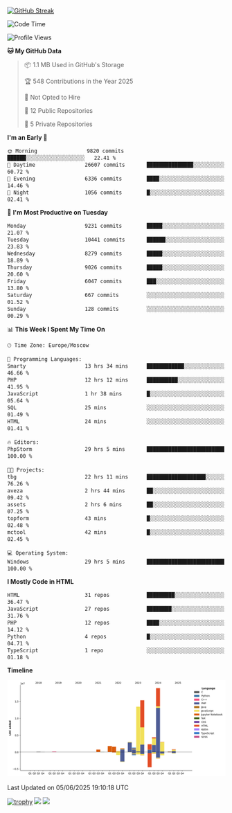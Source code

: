 [![GitHub Streak](https://github-readme-streak-stats.herokuapp.com/?user=yogik10)](https://git.io/streak-stats)
<!--START_SECTION:waka-->
![Code Time](http://img.shields.io/badge/Code%20Time-1%2C401%20hrs%209%20mins-blue)

![Profile Views](http://img.shields.io/badge/Profile%20Views-0-blue)

**🐱 My GitHub Data** 

> 📦 1.1 MB Used in GitHub's Storage 
 > 
> 🏆 548 Contributions in the Year 2025
 > 
> 🚫 Not Opted to Hire
 > 
> 📜 12 Public Repositories 
 > 
> 🔑 5 Private Repositories 
 > 
**I'm an Early 🐤** 

```text
🌞 Morning                9820 commits        ██████░░░░░░░░░░░░░░░░░░░   22.41 % 
🌆 Daytime                26607 commits       ███████████████░░░░░░░░░░   60.72 % 
🌃 Evening                6336 commits        ████░░░░░░░░░░░░░░░░░░░░░   14.46 % 
🌙 Night                  1056 commits        █░░░░░░░░░░░░░░░░░░░░░░░░   02.41 % 
```
📅 **I'm Most Productive on Tuesday** 

```text
Monday                   9231 commits        █████░░░░░░░░░░░░░░░░░░░░   21.07 % 
Tuesday                  10441 commits       ██████░░░░░░░░░░░░░░░░░░░   23.83 % 
Wednesday                8279 commits        █████░░░░░░░░░░░░░░░░░░░░   18.89 % 
Thursday                 9026 commits        █████░░░░░░░░░░░░░░░░░░░░   20.60 % 
Friday                   6047 commits        ███░░░░░░░░░░░░░░░░░░░░░░   13.80 % 
Saturday                 667 commits         ░░░░░░░░░░░░░░░░░░░░░░░░░   01.52 % 
Sunday                   128 commits         ░░░░░░░░░░░░░░░░░░░░░░░░░   00.29 % 
```


📊 **This Week I Spent My Time On** 

```text
🕑︎ Time Zone: Europe/Moscow

💬 Programming Languages: 
Smarty                   13 hrs 34 mins      ████████████░░░░░░░░░░░░░   46.66 % 
PHP                      12 hrs 12 mins      ██████████░░░░░░░░░░░░░░░   41.95 % 
JavaScript               1 hr 38 mins        █░░░░░░░░░░░░░░░░░░░░░░░░   05.64 % 
SQL                      25 mins             ░░░░░░░░░░░░░░░░░░░░░░░░░   01.49 % 
HTML                     24 mins             ░░░░░░░░░░░░░░░░░░░░░░░░░   01.41 % 

🔥 Editors: 
PhpStorm                 29 hrs 5 mins       █████████████████████████   100.00 % 

🐱‍💻 Projects: 
tbg                      22 hrs 11 mins      ███████████████████░░░░░░   76.26 % 
aveza                    2 hrs 44 mins       ██░░░░░░░░░░░░░░░░░░░░░░░   09.42 % 
assets                   2 hrs 6 mins        ██░░░░░░░░░░░░░░░░░░░░░░░   07.25 % 
topform                  43 mins             █░░░░░░░░░░░░░░░░░░░░░░░░   02.48 % 
mctool                   42 mins             █░░░░░░░░░░░░░░░░░░░░░░░░   02.45 % 

💻 Operating System: 
Windows                  29 hrs 5 mins       █████████████████████████   100.00 % 
```

**I Mostly Code in HTML** 

```text
HTML                     31 repos            █████████░░░░░░░░░░░░░░░░   36.47 % 
JavaScript               27 repos            ████████░░░░░░░░░░░░░░░░░   31.76 % 
PHP                      12 repos            ████░░░░░░░░░░░░░░░░░░░░░   14.12 % 
Python                   4 repos             █░░░░░░░░░░░░░░░░░░░░░░░░   04.71 % 
TypeScript               1 repo              ░░░░░░░░░░░░░░░░░░░░░░░░░   01.18 % 
```



**Timeline**

![Lines of Code chart](https://raw.githubusercontent.com/Yogik10/Yogik10/main/assets/bar_graph.png)


 Last Updated on 05/06/2025 19:10:18 UTC
<!--END_SECTION:waka-->
[![trophy](https://github-profile-trophy.vercel.app/?username=yogik10)](https://github.com/ryo-ma/github-profile-trophy)
![](https://github-profile-summary-cards.vercel.app/api/cards/profile-details?username=yogik10&theme=solarized_dark)
![](https://github-profile-summary-cards.vercel.app/api/cards/most-commit-language?username=yogik10&theme=solarized_dark)


